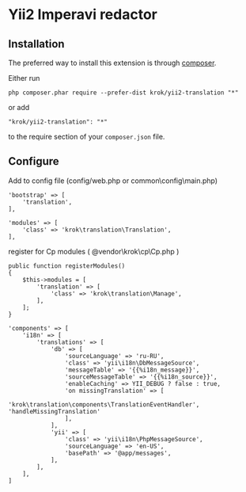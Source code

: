 Yii2 Imperavi redactor
=================

Installation
------------

The preferred way to install this extension is through [composer](http://getcomposer.org/download/).

Either run

```
php composer.phar require --prefer-dist krok/yii2-translation "*"
```

or add

```
"krok/yii2-translation": "*"
```

to the require section of your `composer.json` file.

Configure
-----------------

Add to config file (config/web.php or common\config\main.php)

```
'bootstrap' => [
    'translation',
],
```

```
'modules' => [
    'class' => 'krok\translation\Translation',
],
```

register for Cp modules ( @vendor\krok\cp\Cp.php )

```
public function registerModules()
{
    $this->modules = [
        'translation' => [
            'class' => 'krok\translation\Manage',
        ],
    ];
}
```

```
'components' => [
    'i18n' => [
        'translations' => [
            'db' => [
                'sourceLanguage' => 'ru-RU',
                'class' => 'yii\i18n\DbMessageSource',
                'messageTable' => '{{%i18n_message}}',
                'sourceMessageTable' => '{{%i18n_source}}',
                'enableCaching' => YII_DEBUG ? false : true,
                'on missingTranslation' => [
                    'krok\translation\components\TranslationEventHandler', 'handleMissingTranslation'
                ],
            ],
            'yii' => [
                'class' => 'yii\i18n\PhpMessageSource',
                'sourceLanguage' => 'en-US',
                'basePath' => '@app/messages',
            ],
        ],
    ],
]
```